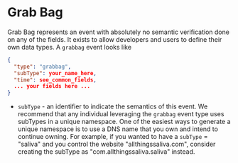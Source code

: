 # Grab Bag

Grab Bag represents an event with absolutely no semantic verification done on any of the fields.  It exists to allow developers and users to define their own data types. A `grabbag` event looks like

``` json
{
  "type": "grabbag",
  "subType": your_name_here,
  "time": see_common_fields,
  ... your fields here ...
}
```

* `subType` - an identifier to indicate the semantics of this event.  We recommend that any individual leveraging the `grabbag` event type uses subTypes in a unique namespace.  One of the easiest ways to generate a unique namespace is to use a DNS name that you own and intend to continue owning.  For example, if you wanted to have a `subType` = "saliva" and you control the website "allthingssaliva.com", consider creating the subType as "com.allthingssaliva.saliva" instead.

